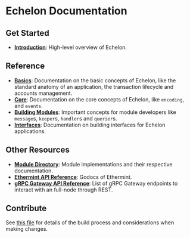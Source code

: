 <!--
layout: home
title: Echelon Documentation
description: Echelon is a scalable and interoperable Ethereum, built on Proof-of-Stake with fast-finality.
sections:
  - title: Introduction
    desc: Read a high-level overview of Echelon and its architecture.
    url: /intro
    icon: ethereum-intro
  - title: Basics
    desc: Start with the basic concepts of Echelon, like accounts and transactions.
    url: /basics
    icon: basics
  - title: Core Concepts
    desc: Read about the core concepts like encoding and events.
    url: /core
    icon: core
stack:
  - title: Cosmos SDK
    desc: The SDK is the world’s most popular framework for building application-specific blockchains.
    color: "#5064FB"
    label: sdk
    url: http://docs.cosmos.network
  - title: Ethereum
    desc: Ethereum is a global, open-source platform for decentralized applications.
    color: "#1A1F36"
    label: ethereum-black
    url: https://eth.wiki
  - title: Tendermint Core
    desc: The leading BFT engine for building blockchains, powering Echelon.
    color: "#00BB00"
    label: core
    url: http://docs.tendermint.com
footer:
  newsletter: false
aside: false
-->

# Echelon Documentation

## Get Started

- **[Introduction](./intro/overview.md)**: High-level overview of Echelon.

## Reference

- **[Basics](./basics/)**: Documentation on the basic concepts of Echelon, like the standard anatomy of an application, the transaction lifecycle and accounts management.
- **[Core](./core/)**: Documentation on the core concepts of Echelon, like `encoding`, and `events`.
- **[Building Modules](./building-modules/)**: Important concepts for module developers like `message`s, `keeper`s, `handler`s and `querier`s.
- **[Interfaces](./interfaces/)**: Documentation on building interfaces for Echelon applications.

## Other Resources

- **[Module Directory](../x/)**: Module implementations and their respective documentation.
- **[Ethermint API Reference](https://godoc.org/github.com/tharsis/ethermint)**: Godocs of Ethermint.
- **[gRPC Gateway API Reference](https://api.echelon.org/)**: List of gRPC Gateway endpoints to interact with an full-node through REST.

## Contribute

See [this file](https://github.com/echelonfoundation/echelon/blob/main/docs/DOCS_README.md) for details of the build process and considerations when making changes.
